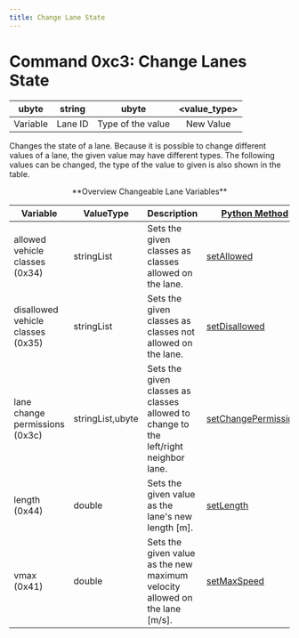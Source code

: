```yaml
---
title: Change Lane State
---
```


# Command 0xc3: Change Lanes State

|  ubyte   | string  |       ubyte       | <value_type\> |
| :------: | :-----: | :---------------: | :----------: |
| Variable | Lane ID | Type of the value |  New Value   |

Changes the state of a lane. Because it is possible to change different
values of a lane, the given value may have different types. The
following values can be changed, the type of the value to given is also
shown in the table.

<center>**Overview Changeable Lane Variables**</center>

| Variable                          | ValueType  | Description                                             | [Python Method](../TraCI/Interfacing_TraCI_from_Python.md)       |
| --------------------------------- | ---------- | ---------------------------------------------------- | ------------------------------------------- |
| allowed vehicle classes (0x34)    | stringList | Sets the given classes as classes allowed on the lane.                                | [setAllowed](https://sumo.dlr.de/pydoc/traci._lane.html#LaneDomain-setAllowed)       |
| disallowed vehicle classes (0x35) | stringList | Sets the given classes as classes not allowed on the lane.                            | [setDisallowed](https://sumo.dlr.de/pydoc/traci._lane.html#LaneDomain-setDisallowed) |
| lane change permissions (0x3c)    | stringList,ubyte | Sets the given classes as classes allowed to change to the left/right neighbor lane.  | [setChangePermissions](https://sumo.dlr.de/pydoc/traci._lane.html#LaneDomain-setChangePermissions) |
| length (0x44)                     | double     | Sets the given value as the lane's new length \[m\].                                  | [setLength](https://sumo.dlr.de/pydoc/traci._lane.html#LaneDomain-setLength)         |
| vmax (0x41)                       | double     | Sets the given value as the new maximum velocity allowed on the lane \[m/s\].         | [setMaxSpeed](https://sumo.dlr.de/pydoc/traci._lane.html#LaneDomain-setMaxSpeed)     |